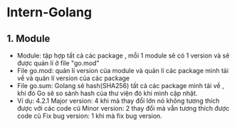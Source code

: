 # Intern-Golang

## 1. Module
- Module: tập hợp tất cả các package , mỗi 1 module sẽ có 1 version và sẽ được quản lí ở file "go.mod"
- File go.mod: quản lí version của module và quản lí các package mình tải về và quản lí version của các package
- File go.sum: Golang sẽ hash(SHA256) tất cả các package mình tải về , khi đó Go sẽ so sánh hash của thư viện đó khi mình cập nhật. 
- Ví dụ: 4.2.1 
Major version: 4 khi mà thay đổi lớn nó không tương thích được với các code cũ
Minor version: 2 thay đổi mà vẫn tương thích được code cũ
Fix bug version: 1 khi mà fix bug version.
